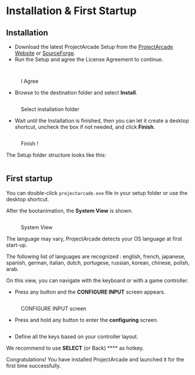 # Installation & First Startup

## Installation

* Download the latest ProjectArcade Setup from the [ProjectArcade Website](https://projectarcade.ru/#page-download) or [SourceForge](https://sourceforge.net/projects/projectarcade/files/latest/download).
* Run the Setup and agree the License Agreement to continue.

<figure><img src="" alt=""><figcaption></figcaption></figure>

<figure><img src="/img/nophoto.png" alt=""><figcaption><p>I Agree</p></figcaption></figure>

* Browse to the destination folder and select **Install**.

<figure><img src="/img/nophoto.png" alt=""><figcaption><p>Select installation folder</p></figcaption></figure>

* Wait until the Installation is finished, then you can let it create a desktop shortcut, uncheck the box if not needed, and click **Finish**.

<figure><img src="/img/nophoto.png" alt=""><figcaption><p>Finish !</p></figcaption></figure>

The Setup folder structure looks like this:

<figure><img src="/img/nophoto.png" alt=""><figcaption></figcaption></figure>

## First startup

You can double-click `projectarcade.exe` file in your setup folder or use the desktop shortcut.

After the bootanimation, the **System View** is shown.

<figure><img src="/img/nophoto.png" alt=""><figcaption><p>System View</p></figcaption></figure>

The language may vary, ProjectArcade detects your OS language at first start-up.

The following list of languages are recognized : english, french, japanese, spanish, german, italian, dutch, portugese, russian, korean, chinese, polish, arab.

On this view, you can navigate with the keyboard or with a game controller.

* Press any button and the **CONFIGURE INPUT** screen appears.

<figure><img src="/img/nophoto.png" alt=""><figcaption><p>CONFIGURE INPUT screen</p></figcaption></figure>

* Press and hold any button to enter the **configuring** screen.

<figure><img src="/img/nophoto.png" alt=""><figcaption></figcaption></figure>

* Define all the keys based on your controller layout.

We recommend to use **SELECT** (or Back) \*\*\*\* as hotkey.

Congratulations! You have installed ProjectArcade and launched it for the first time successfully.
